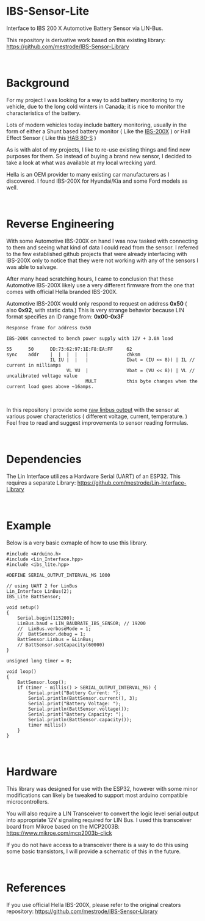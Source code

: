 # IBS-Sensor-Lite
Interface to IBS 200 X Automotive Battery Sensor via LIN-Bus.

This repository is derivative work based on this existing library: https://github.com/mestrode/IBS-Sensor-Library

<br>

# Background
For my project I was looking for a way to add battery monitoring to my vehicle, due to the long cold winters in Canada; it is nice to monitor the characteristics of the battery. 

Lots of modern vehicles today include battery monitoring, usually in the form of either a Shunt based battery monitor ( Like the [IBS-200X](https://www.hella.com/truck/assets/media/GE7_Intelligent%20Battery%20Sensor%20(IBS)_HELLA_EN.pdf) ) or Hall Effect Sensor ( Like this [HAB 80-S](https://www.lem.com/sites/default/files/products_datasheets/hab%2080-s.pdf) )

As is with alot of my projects, I like to re-use existing things and find new purposes for them. So instead of buying a brand new sensor, I decided to take a look at what was available at my local wrecking yard.

Hella is an OEM provider to many existing car manufacturers as I discovered. I found IBS-200X for Hyundai/Kia and some Ford models as well. 

<br>

# Reverse Engineering
With some Automotive IBS-200X on hand I was now tasked with connecting to them and seeing what kind of data I could read from the sensor. I referred to the few established github projects that were already interfacing with IBS-200X only to notice that they were not working with any of the sensors I was able to salvage. 

After many head scratching hours, I came to conclusion that these Automotive IBS-200X likely use a very different firmware from the one that comes with official Hella branded IBS-200X. 

Automotive IBS-200X would only respond to request on address **0x50** ( also **0x92**, with static data.) 
This is very strange behavior because LIN format specifies an ID range from: **0x00-0x3F**
<br>


    Response frame for address 0x50

    IBS-200X connected to bench power supply with 12V + 3.0A load

    55      50      DD:73:62:97:1E:F8:EA:FF     62
    sync    addr    |  |  |  |   |              chksm
                    IL IU |  |   |              Ibat = (IU << 8)) | IL // current in milliamps
                          VL VU  |              Vbat = (VU << 8)) | VL // uncalibrated voltage value
                                 MULT           this byte changes when the current load goes above ~16amps.

<br>

In this repository I provide some [raw linbus output](docs/IBS_Readings.txt) with the sensor at various power characteristics ( different voltage, current, temperature. ) Feel free to read and suggest improvements to sensor reading formulas.  

<br>

# Dependencies
The Lin Interface utilizes a Hardware Serial (UART) of an ESP32. This requires a separate Library: https://github.com/mestrode/Lin-Interface-Library

<br>


# Example

Below is a very basic exmaple of how to use this library. 

    #include <Arduino.h>
    #include <Lin_Interface.hpp>
    #include <ibs_lite.hpp>

    #DEFINE SERIAL_OUTPUT_INTERVAL_MS 1000

    // using UART 2 for LinBus
    Lin_Interface LinBus(2);
    IBS_Lite BattSensor;

    void setup()
    {
        Serial.begin(115200);
        LinBus.baud = LIN_BAUDRATE_IBS_SENSOR; // 19200
        //  LinBus.verboseMode = 1;
        //  BattSensor.debug = 1;
        BattSensor.Linbus = &LinBus;
        // BattSensor.setCapacity(60000)
    }

    unsigned long timer = 0;

    void loop()
    {
        BattSensor.loop();
        if (timer - millis() > SERIAL_OUTPUT_INTERVAL_MS) {
            Serial.print("Battery Current: ");
            Serial.println(BattSensor.current(), 3);
            Serial.print("Battery Voltage: ");
            Serial.println(BattSensor.voltage());
            Serial.print("Battery Capacity: ");
            Serial.println(BattSensor.capacity());
            timer millis()
        }
    }

<br>


# Hardware
This library was designed for use with the ESP32, however with some minor modifications can likely be tweaked to support most arduino compatible microcontrollers. 

You will also require a LIN Transceiver to convert the logic level serial output into appropriate 12V signaling required for LIN Bus. I used this transceiver board from Mikroe based on the MCP2003B: https://www.mikroe.com/mcp2003b-click

If you do not have access to a transceiver there is a way to do this using some basic transistors, I will provide a schematic of this in the future.

<br>

# References
If you use official Hella IBS-200X, please refer to the original creators repository: 
https://github.com/mestrode/IBS-Sensor-Library

